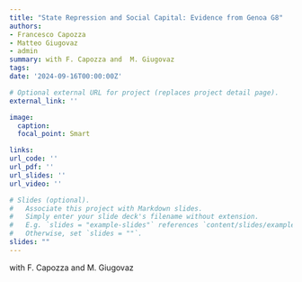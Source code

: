 ```yaml
---
title: "State Repression and Social Capital: Evidence from Genoa G8"
authors:
- Francesco Capozza
- Matteo Giugovaz
- admin
summary: with F. Capozza and  M. Giugovaz
tags:
date: '2024-09-16T00:00:00Z'

# Optional external URL for project (replaces project detail page).
external_link: ''

image:
  caption: 
  focal_point: Smart

links:
url_code: ''
url_pdf: ''
url_slides: ''
url_video: ''

# Slides (optional).
#   Associate this project with Markdown slides.
#   Simply enter your slide deck's filename without extension.
#   E.g. `slides = "example-slides"` references `content/slides/example-slides.md`.
#   Otherwise, set `slides = ""`.
slides: ""
---
```


with F. Capozza and  M. Giugovaz
